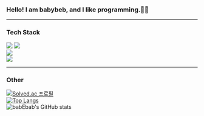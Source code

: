 ### Hello! I am babybeb, and I like programming.👩‍💻
<hr/>

### Tech Stack
<img src="https://img.shields.io/badge/Spring-6DB33F?style=flat-square&logo=Spring&logoColor=white"/></a>
<img src="https://img.shields.io/badge/Spring%20Boot-6DB33F?style=flat-square&logo=SpringBoot&logoColor=white"/></a></br>
<img src="https://img.shields.io/badge/Java-007396?style=flat-square&logoColor=white"/></a></br>
<img src="https://img.shields.io/badge/MySQL-4479A1?style=flat-square&logoColor=white"/></a>

<hr/>

### Other
[![Solved.ac 프로필](http://mazassumnida.wtf/api/v2/generate_badge?boj=luawill)](https://solved.ac/luawill)</br>
[![Top Langs](https://github-readme-stats.vercel.app/api/top-langs/?username=babybeb&layout=compact&theme=great-gatsby&langs_count=4)](https://github.com/anuraghazra/github-readme-stats)</br>
![babEbab's GitHub stats](https://github-readme-stats.vercel.app/api?username=babybeb&show_icons=true&theme=great-gatsby)
